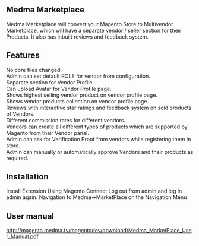 Medma Marketplace
-----------------

Medma Marketplace will convert your Magento Store to Multivendor Marketplace, which will have a separate vendor / seller section for their Products. It also has inbuilt reviews and feedback system.


Features
--------

No core files changed.<br />
Admin can set default ROLE for vendor from configuration.<br />
Separate section for Vendor Profile.<br />
Can upload Avatar for Vendor Profile page.<br />
Shows highest selling vendor product on vendor profile page.<br />
Shows vendor products collection on vendor profile page.<br />
Reviews with interactive star ratings and feedback system on sold products of Vendors.<br />
Different commission rates for different vendors.<br />
Vendors can create all different types of products which are supported by Magento from their Vendor panel.<br />
Admin can ask for Verification Proof from vendors while registering them in store.<br />
Admin can manually or automatically approve Vendors and their products as required.<br />


Installation
------------

Install Extension Using Magento Connect
Log out from admin and log in admin again.
Navigation to Medma->MarketPlace on the Navigation Menu


User manual
-----------

http://magento.medma.tv/magentodev/download/Medma_MarketPlace_User_Manual.pdf

